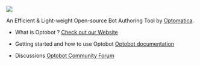 [<img src=https://docs.optobot.ai/assets/images/logo.png>](https://optobot.ai/)

An Efficient & Light-weight Open-source Bot Authoring Tool by [Optomatica](https://optomatica.com/).

- What is Optobot ?
  [Check out our Website](https://optobot.ai)

- Getting started and how to use Optobot
  [Optobot documentation](https://docs.optobot.ai/documentation#/)

- Discussions
  [Optobot Community Forum](https://discourse.optobot.ai/)

